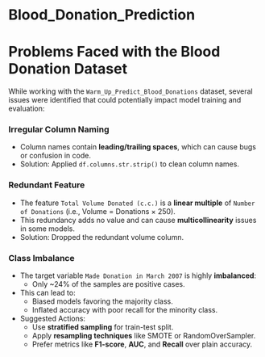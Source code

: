 # Blood_Donation_Prediction

#  Problems Faced with the Blood Donation Dataset

While working with the `Warm_Up_Predict_Blood_Donations` dataset, several issues were identified that could potentially impact model training and evaluation:

###  Irregular Column Naming
- Column names contain **leading/trailing spaces**, which can cause bugs or confusion in code.
- Solution: Applied `df.columns.str.strip()` to clean column names.


###  Redundant Feature
- The feature `Total Volume Donated (c.c.)` is a **linear multiple** of `Number of Donations` (i.e., Volume = Donations × 250).
- This redundancy adds no value and can cause **multicollinearity** issues in some models.
- Solution: Dropped the redundant volume column.

### Class Imbalance
- The target variable `Made Donation in March 2007` is highly **imbalanced**:
  - Only ~24% of the samples are positive cases.
- This can lead to:
  - Biased models favoring the majority class.
  - Inflated accuracy with poor recall for the minority class.
- Suggested Actions:
  - Use **stratified sampling** for train-test split.
  - Apply **resampling techniques** like SMOTE or RandomOverSampler.
  - Prefer metrics like **F1-score**, **AUC**, and **Recall** over plain accuracy.
